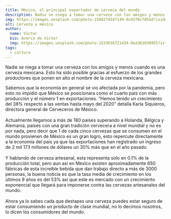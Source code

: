 ```yaml
---
title: México, el principal exportador de cerveza del mundo
description: Nadie se niega a tomar una cerveza con los amigos y menos cuando es una cerveza mexicana.
img: https://images.unsplash.com/photo-1588274347149-9c02f0cf05ad?ixid=MnwxMjA3fDB8MHxwaG90by1wYWdlfHx8fGVufDB8fHx8&ixlib=rb-1.2.1&auto=format&fit=crop&w=750&q=80
alt: Cerveza y méxico
author:
  name: Víctor
  bio: Acerca de Victor
  img: https://images.unsplash.com/photo-1533636721434-0e2d61030955?ixlib=rb-1.2.1&ixid=eyJhcHBfaWQiOjEyMDd9&auto=format&fit=crop&w=2550&q=80
tags:
  - cultura
---
```


Nadie se niega a tomar una cerveza con los amigos y menos cuando es una cerveza mexicana. Esto ha sido posible gracias al esfuerzo de los grandes productores que ponen en alto el nombre de la cerveza mexicana.

Sabemos que la economía en general se vio afectada por la pandemia, pero esto no impidió que México se posicionara como el cuarto país con más producción y el número 1 en exportaciones.
“Hemos tenido un crecimiento del 38% respecto a las ventas hasta mayo del 2020” detalla Karla Siquieros, directora general de Cerveceros de México.</br></br>
Actualmente llegamos a más de 180 países superando a Holanda, Bélgica y Alemania, países con una gran tradición cervecera a nivel mundial y no es por nada, pero decir que 1 de cada cinco cervezas que se consumen en el mundo provienen de México es un gran logro, esto repercute directamente a la economía del país ya que las exportaciones han registrado un ingreso de 2 mil 173 millones de dólares un 30% más que en el año pasado.</br></br>
Y hablando de cerveza artesanal, esta representa solo en 0.1% de la producción total, pero aun así en Mexico existen aproximadamente 650 fábricas de esta increíble bebida que dan trabajo directo a más de 3000 personas, la buena noticia es que la tasa media de crecimiento en los últimos 9 años es del 53% así que este es mercado con un crecimiento exponencial que llegará para imponerse contra las cervezas artesanales del mundo.</br></br>
Ahora ya lo sabes cada que destapes una cerveza puedes estar seguro de estar consumiendo un producto de clase mundial, no lo decimos nosotros, lo dicen los consumidores del mundo.
